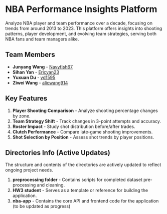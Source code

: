 # NBA Performance Insights Platform

Analyze NBA player and team performance over a decade, focusing on trends from around 2013 to 2023. This platform offers insights into shooting patterns, player development, and evolving team strategies, serving both NBA fans and team managers alike.

## Team Members
- **Junyang Wang** - [Navyfish67](https://github.com/Navyfish67)
- **Sihan Yan** - [Ericyan23](https://github.com/Ericyan23)
- **Yuxuan Du** - [yd1595](https://github.com/yd1595)
- **Ziwei Wang** - [alicwang914](https://github.com/alicwang914)

## Key Features
1. **Player Shooting Comparison** - Analyze shooting percentage changes by zone.
2. **Team Strategy Shift** - Track changes in 3-point attempts and accuracy.
3. **Roster Impact** - Study shot distribution before/after trades.
4. **Clutch Performance** - Compare late-game shooting improvements.
5. **Shot Selection by Position** - Assess shot trends by player positions.

## Directories Info (Active Updates)
The structure and contents of the directories are actively updated to reflect ongoing project needs.

1. **preprocessing folder** - Contains scripts for completed dataset pre-processing and cleaning.
2. **HW3 student** - Serves as a template or reference for building the application.
3. **nba-app** - Contains the core API and frontend code for the application (to be updated as progress)

